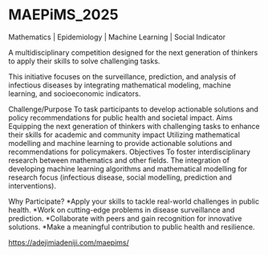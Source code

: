 # MAEPiMS_2025

Mathematics | Epidemiology | Machine Learning | Social Indicator

A multidisciplinary competition designed for the next generation of thinkers to apply their skills to solve challenging tasks. 

This initiative focuses on the surveillance, prediction, and analysis of infectious diseases by integrating mathematical modeling, machine learning, and socioeconomic indicators.

Challenge/Purpose
To task participants to develop actionable solutions and policy recommendations for public health and societal impact.
Aims
Equipping the next generation of thinkers with challenging tasks to enhance their skills for academic and community impact Utilizing mathematical modelling and machine learning to provide actionable solutions and recommendations for policymakers.
Objectives
To foster interdisciplinary research between mathematics and other fields.
The integration of developing machine learning algorithms and mathematical modelling for research focus (infectious disease, social modelling, prediction and interventions).


Why Participate?
*Apply your skills to tackle real-world challenges in public health.
*Work on cutting-edge problems in disease surveillance and prediction.
*Collaborate with peers and gain recognition for innovative solutions.
*Make a meaningful contribution to public health and resilience.

https://adejimiadeniji.com/maepims/
